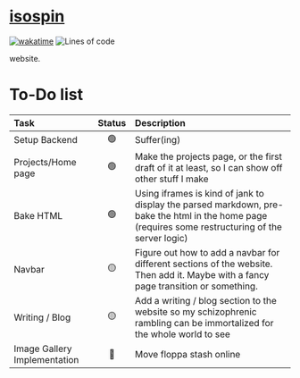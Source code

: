 # [isospin](https://isospin.dev)

[![wakatime](https://wakatime.com/badge/user/4b6581a3-5d2c-4e5d-9be1-63e7bb07270d/project/7867fba2-41b6-4e7c-9f9b-c37d18db6a65.svg)](https://wakatime.com/badge/user/4b6581a3-5d2c-4e5d-9be1-63e7bb07270d/project/7867fba2-41b6-4e7c-9f9b-c37d18db6a65) ![Lines of code](https://img.shields.io/tokei/lines/github/aspiringLich/isospin)

website.

# To-Do list
| Task | Status | Description |
|:---|:-:|:------------|
|Setup Backend|🟢|Suffer(ing)|
|Projects/Home page|🟢|Make the projects page, or the first draft of it at least, so I can show off other stuff I make|
|Bake HTML|🟢|Using iframes is kind of jank to display the parsed markdown, pre-bake the html in the home page (requires some restructuring of the server logic)|
|Navbar|🟡|Figure out how to add a navbar for different sections of the website. Then add it. Maybe with a fancy page transition or something.|
|Writing / Blog|🟡|Add a writing / blog section to the website so my schizophrenic rambling can be immortalized for the whole world to see|
|Image Gallery Implementation|🔵|Move floppa stash online|
